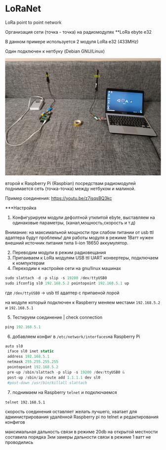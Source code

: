 # LoRaNet
LoRa point to point network

Организация сети (точка - точка) на радиомодулях **LoRa ebyte e32  

В данном примере используется 2 модуля LoRa e32 (433MHz)

Один подключен к нетбуку (Debian GNU/Linux)

![image](https://raw.githubusercontent.com/sw3nlab/LoRaNet/main/img.jpg)


второй к Raspberry Pi (Raspbian)
посредствам радиомодулей поднимается сеть (точка-точка) между нетбуком и малиной.

Пример соединения:
https://youtu.be/z7isqsBQ3kc


***Настройка

1) Конфигурируем модули дефолтной утилитой ebyte, выставляем на одинаковые параметры, (канал,мощность,скорость и т.д)
 
Внимание: на максимальной мощности при слабом питании от usb ttl адаптера будут проблемы! для работы модуля в режиме 1Ватт нужен внешний источник питания типа li-ion 18650 аккумулятор.

2) Переводим модули в режим радиовещания 
3) Припаиваем к LoRa модулям USB ttl UART конвертеры, подключаем к компуктерам
4) Переходим к настройке сети на gnu/linux машинах


```php
sudo slattach -d -p slip -s 19200 /dev/ttyUSB0
sudo ifconfig sl0 192.168.5.2 pointopoint 192.168.5.1 up
```

где `/dev/ttyUSB0` -> usb ttl адаптер с припаеной лорой

на модуле который подключен к Raspberry меняем местами `192.168.5.2` и `192.168.5.1`

5) Тестируем соединение | check connection

```php
ping 192.168.5.1 
```

6) добавляем конфиг в `/etc/network/interfaces`на Raspberry Pi

```php
auto sl0
 iface sl0 inet static
 address 192.168.5.1
 netmask 255.255.255.255
 pointopoint 192.168.5.2
 pre-up /sbin/slattach -p slip -s 19200 /dev/ttyUSB0 &
 post-up /sbin/ip route add 1.1.1.1 dev sl0
 #post-down /usr/bin/killall slattach
```

7) поднимаем на Raspberry `telnet` и подключаемся 

`telnet 192.168.5.1`

скорость соединения оставляет желать лучшего, хватает для администрирования удалённой Raspberry pi по telnet и
редактирования конфигов 

максимальная дальность связи в режиме 20db на открытой местности составила порядка 3км
замеры дальности связи в режиме 1 ватт не проводились
